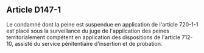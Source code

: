 Article D147-1
----
Le condamné dont la peine est suspendue en application de l'article 720-1-1 est
placé sous la surveillance du juge de l'application des peines territorialement
compétent en application des dispositions de l'article 712-10, assisté du
service pénitentiaire d'insertion et de probation.
